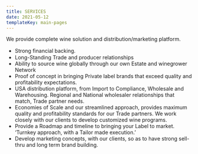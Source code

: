 ```yaml
---
title: SERVICES
date: 2021-05-12
templateKey: main-pages
---
```

<!--StartFragment-->

We provide complete wine solution and distribution/marketing platform.

* Strong ﬁnancial backing.
* Long-Standing Trade and producer relationships 
* Ability to source wine globally through our own Estate and winegrower Network
* Proof of concept in bringing Private label brands that exceed quality and profitability expectations.
* USA distribution platform, from Import to Compliance, Wholesale and Warehousing. Regional and National wholesaler relationships that match, Trade partner needs.
* Economies of Scale and our streamlined approach, provides maximum quality and profitability standards for our Trade partners.  We work closely with our clients to develop customized wine programs.
* Provide a Roadmap and timeline to bringing your Label to market.  ‘Turnkey approach, with a Tailor made execution.’
* Develop marketing concepts, with our clients, so as to have strong sell-thru and long term brand building.  

<!--EndFragment-->